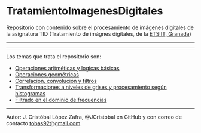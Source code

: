 TratamientoImagenesDigitales
============================

Repositorio con contenido sobre el procesamiento de imágenes digitales de la asignatura TID (Tratamiento de imágnes digitales, de la [ETSIIT, Granada](http://etsiit.ugr.es/))

***
***

Los temas que trata el repositorio son:

* [Operaciones aritméticas y logicas básicas](https://github.com/JCristobal/TratamientoImagenesDigitales/blob/master/operaciones_aritmeticas_logicas_basicas.m)
* [Operaciones geométricas](https://github.com/JCristobal/TratamientoImagenesDigitales/blob/master/operaciones_geometricas.m)
* [Correlación, convolución y filtros](https://github.com/JCristobal/TratamientoImagenesDigitales/blob/master/correlacion%20convolucion%20filtros.m)
* [Transformaciones a niveles de grises y procesamiento según histogramas](https://github.com/JCristobal/TratamientoImagenesDigitales/blob/master/transformaciones%20a%20niveles%20de%20grises%20y%20procesamiento%20seg%C3%BAn%20histogramas.m)
* [Filtrado en el dominio de frecuencias](https://github.com/JCristobal/TratamientoImagenesDigitales/blob/master/filtrado%20en%20dominio%20de%20frecuencias.m)



***

Autor:
J. Cristóbal López Zafra, @JCristobal en GitHub y con correo de contacto tobas92@gmail.com
